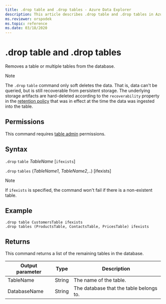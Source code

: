 ```yaml
---
title: .drop table and .drop tables - Azure Data Explorer
description: This article describes .drop table and .drop tables in Azure Data Explorer.
ms.reviewer: orspodek
ms.topic: reference
ms.date: 03/18/2020
---
```

# .drop table and .drop tables

Removes a table or multiple tables from the database.

> [!NOTE]
> The `.drop` `table` command only soft deletes the data. That is, data can't be queried, but is still recoverable from persistent storage. The underlying storage artifacts are hard-deleted according to the `recoverability` property in the [retention policy](../management/retentionpolicy.md) that was in effect at the time the data was ingested into the table.

## Permissions

This command requires [table admin](access-control/role-based-authorization.md) permissions.

## Syntax

`.drop` `table` *TableName* [`ifexists`]

`.drop` `tables` (*TableName1*, *TableName2*,..) [ifexists]

> [!NOTE]
> If `ifexists` is specified, the command won't fail if there is a non-existent table.

## Example

```kusto
.drop table CustomersTable ifexists
.drop tables (ProductsTable, ContactsTable, PricesTable) ifexists
```

## Returns

This command returns a list of the remaining tables in the database.

| Output parameter | Type   | Description                             |
|------------------|--------|-----------------------------------------|
| TableName        | String | The name of the table.                  |
| DatabaseName     | String | The database that the table belongs to. |
